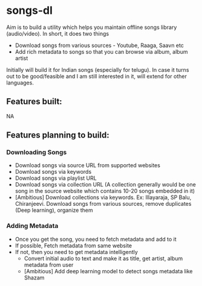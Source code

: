 # songs-dl

Aim is to build a utility which helps you maintain offline songs library (audio/video). In short, it does two things

- Download songs from various sources - Youtube, Raaga, Saavn etc
- Add rich metadata to songs so that you can browse via album, album artist

Initially will build it for Indian songs (especially for telugu). In case it turns out to be good/feasible and I am still interested in it, will extend for other languages.

## Features built:

NA

## Features planning to build:

### Downloading Songs 
- Download songs via source URL from supported websites
- Download songs via keywords
- Download songs via playlist URL
- Download songs via collection URL (A collection generally would be one song in the source website which contains 10-20 songs embedded in it)
- [Ambitious] Download collections via keywords. Ex: Illayaraja, SP Balu, Chiranjeevi. Download songs from various sources, remove duplicates (Deep learning), organize them

### Adding Metadata
- Once you get the song, you need to fetch metadata and add to it
- If possible, Fetch metadata from same website
- If not, then you need to get metadata intelligently
  - Convert initial audio to text and make it as title, get artist, album metadata from user
  - [Ambitious] Add deep learning model to detect songs metadata like Shazam


